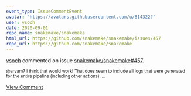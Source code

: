 ```yaml
---
event_type: IssueCommentEvent
avatar: "https://avatars.githubusercontent.com/u/814322?"
user: vsoch
date: 2020-09-01
repo_name: snakemake/snakemake
html_url: https://github.com/snakemake/snakemake/issues/457
repo_url: https://github.com/snakemake/snakemake
---
```


<a href='https://github.com/vsoch' target='_blank'>vsoch</a> commented on issue <a href='https://github.com/snakemake/snakemake/issues/457' target='_blank'>snakemake/snakemake#457</a>.

<small>@aryam7 I think that would work! That does seem to include all logs that were generated for the entire pipeline (including other actions). ...</small>

<a href='https://github.com/snakemake/snakemake/issues/457' target='_blank'>View Comment</a>